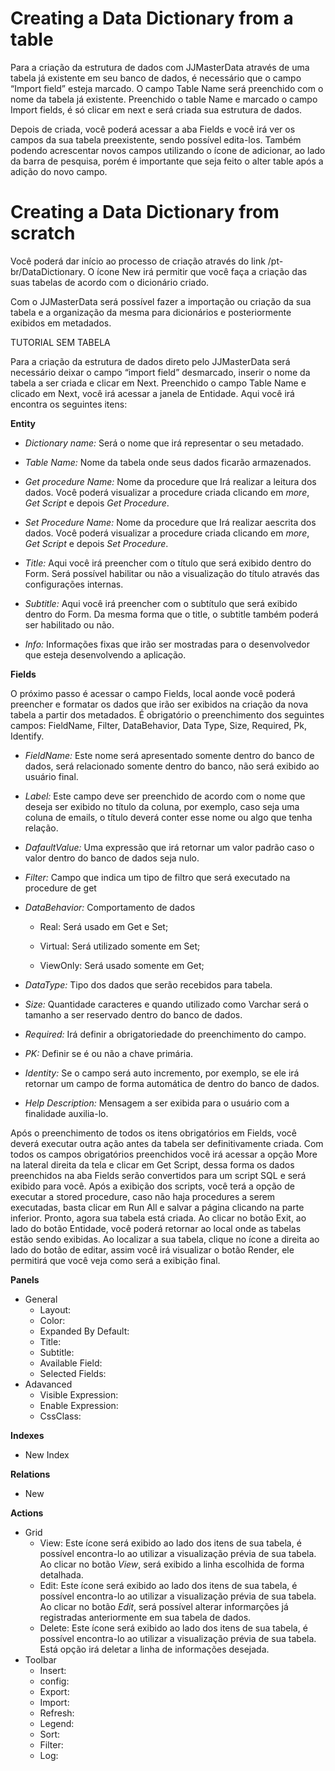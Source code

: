 # Creating a Data Dictionary from a table 

Para a criação da estrutura de dados com JJMasterData através de uma tabela já existente em seu banco de dados, é necessário que o campo “Import field” esteja marcado. O campo Table Name será preenchido com o nome da tabela já existente. Preenchido o table Name e marcado o campo Import fields, é só clicar em next e será criada sua estrutura de dados.

Depois de criada, você poderá acessar a aba Fields e você irá ver os campos da sua tabela preexistente, sendo possível edita-los. Também podendo acrescentar novos campos utilizando o ícone de adicionar, ao lado da barra de pesquisa, porém é importante que seja feito o alter table após a adição do novo campo.

# Creating a Data Dictionary from scratch

Você poderá dar início ao processo de criação através do link /pt-br/DataDictionary. 
O ícone New irá permitir que você faça a criação das suas tabelas de acordo com o dicionário criado.

Com o JJMasterData será possível fazer a importação ou criação da sua tabela e a organização da mesma para dicionários e posteriormente exibidos em metadados.

TUTORIAL SEM TABELA

Para a criação da estrutura de dados direto pelo JJMasterData será necessário deixar o campo “import field” desmarcado, inserir o nome da tabela a ser criada e clicar em Next. Preenchido o campo Table Name e clicado em Next, você irá acessar a janela de Entidade. Aqui você irá encontra os seguintes itens:

**Entity**

- *Dictionary name:*  Será o nome que irá representar o seu metadado.
	
- *Table Name:* Nome da tabela onde seus dados ficarão armazenados.

- *Get procedure Name:*  Nome da procedure que Irá realizar a leitura dos dados. Você poderá visualizar a procedure criada clicando em *more*, *Get Script* e depois *Get Procedure*.

- *Set Procedure Name:* Nome da procedure que Irá realizar aescrita dos dados. Você poderá visualizar a procedure criada clicando em *more*, *Get Script* e depois *Set Procedure*.

- *Title:*  Aqui você irá preencher com o título que será exibido dentro do Form. Será possível habilitar ou não a visualização do título através das configurações internas.

- *Subtitle:* Aqui você irá preencher com o subtítulo que será exibido dentro do Form. Da mesma forma que o title, o subtitle também poderá ser habilitado ou não.

- *Info:* Informações fixas que irão ser mostradas para o desenvolvedor que esteja desenvolvendo a aplicação.

**Fields**

O próximo passo é acessar o campo Fields, local aonde você poderá preencher e formatar os dados que irão ser exibidos na criação da nova tabela a partir dos metadados. É obrigatório o preenchimento dos seguintes campos: FieldName, Filter, DataBehavior, Data Type, Size,  Required, Pk, Identify.

- *FieldName:* Este nome será apresentado somente dentro do banco de dados, será relacionado somente dentro do banco, não será exibido ao usuário final.

- *Label:* Este campo deve ser preenchido de acordo com o nome que deseja ser exibido no título da coluna, por exemplo, caso seja uma coluna de emails, o título deverá conter esse nome ou algo que tenha relação.

- *DafaultValue:* Uma expressão que irá retornar um valor padrão caso o valor dentro do banco de dados seja nulo.

- *Filter:* Campo que indica um tipo de filtro que será executado na procedure de get

- *DataBehavior:* Comportamento de dados

    - Real: Será usado em Get e Set;

    - Virtual: Será utilizado somente em Set;

    - ViewOnly: Será usado somente em Get;

- *DataType:* Tipo dos dados que serão recebidos para tabela.

- *Size:* Quantidade caracteres e quando utilizado como Varchar será o tamanho a ser reservado dentro do banco de dados.

- *Required:* Irá definir a obrigatoriedade do preenchimento do campo.

- *PK:* Definir se é ou não a chave primária.

- *Identity:*  Se o campo será auto incremento, por exemplo, se ele irá retornar um campo de forma automática de dentro do banco de dados. 

- *Help Description:* Mensagem a ser exibida para o usuário com a finalidade auxilia-lo.

Após o preenchimento de todos os itens obrigatórios em Fields, você deverá executar outra ação antes da tabela ser definitivamente  criada. Com todos os campos obrigatórios preenchidos você irá acessar a opção More na lateral direita da tela e clicar em Get Script, dessa forma os dados preenchidos na aba Fields serão convertidos para um script SQL e será exibido para você. Após a exibição dos scripts, você terá a opção de executar a stored procedure, caso não haja procedures a serem executadas, basta clicar em Run All e salvar a página clicando na parte inferior. Pronto, agora sua tabela está criada. Ao clicar no botão Exit, ao lado do botão Entidade, você poderá retornar ao local onde as tabelas estão sendo exibidas. Ao localizar a sua tabela, clique no ícone a direita ao lado do botão de editar, assim você irá visualizar o botão Render, ele permitirá que você veja como será a exibição final.

**Panels**
- General
    - Layout:
    - Color:
    - Expanded By Default:
    - Title:
    - Subtitle:
    - Available Field:
    - Selected Fields:
- Adavanced
    - Visible Expression:
    - Enable Expression:
    - CssClass:

**Indexes**
- New Index

**Relations**
- New

**Actions**
- Grid
    - View: Este ícone será exibido ao lado dos itens de sua tabela, é possível encontra-lo ao utilizar a visualização prévia de sua tabela. Ao clicar no botão *View*, será exibido a linha escolhida de forma detalhada.
    - Edit: Este ícone será exibido ao lado dos itens de sua tabela, é possível encontra-lo ao utilizar a visualização prévia de sua tabela. Ao clicar no botão *Edit*, será possível alterar informarções já registradas anteriormente em sua tabela de dados.
    - Delete: Este ícone será exibido ao lado dos itens de sua tabela, é possível encontra-lo ao utilizar a visualização prévia de sua tabela. Está opção irá deletar a linha de informações desejada.
- Toolbar
    - Insert:
    - config:
    - Export:
    - Import:
    - Refresh:
    - Legend:
    - Sort:
    - Filter:
    - Log:
